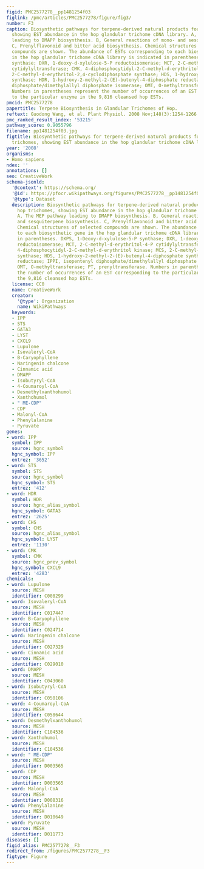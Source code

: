```yaml
---
figid: PMC2577278__pp1481254f03
figlink: /pmc/articles/PMC2577278/figure/fig3/
number: F3
caption: Biosynthetic pathways for terpene-derived natural products found in hop trichomes,
  showing EST abundance in the hop glandular trichome cDNA library. A, The MEP pathway
  leading to DMAPP biosynthesis. B, General reactions of mono- and sesquiterpene biosynthesis.
  C, Prenylflavonoid and bitter acid biosynthesis. Chemical structures of selected
  compounds are shown. The abundance of ESTs corresponding to each biosynthetic gene
  in the hop glandular trichome cDNA library is indicated in parentheses. DXPS, 1-Deoxy-d-xylulose-5-P
  synthase; DXR, 1-deoxy-d-xylulose-5-P reductoisomerase; MCT, 2-C-methyl-d-erythritol-4-P
  cytidylyltransferase; CMK, 4-diphosphocytidyl-2-C-methyl-d-erythritol kinase; MCS,
  2-C-methyl-d-erythritol-2,4-cyclodiphosphate synthase; HDS, 1-hydroxy-2-methyl-2-(E)-butenyl-4-diphosphate
  synthase; HDR, 1-hydroxy-2-methyl-2-(E)-butenyl-4-diphosphate reductase; IPPI, isopentenyl
  diphosphate/dimethylallyl diphosphate isomerase; OMT, O-methyltransferase; PT, prenyltransferase.
  Numbers in parentheses represent the number of occurrences of an EST corresponding
  to the particular enzyme in the 9,816 cleansed hop ESTs.
pmcid: PMC2577278
papertitle: Terpene Biosynthesis in Glandular Trichomes of Hop.
reftext: Guodong Wang, et al. Plant Physiol. 2008 Nov;148(3):1254-1266.
pmc_ranked_result_index: '53215'
pathway_score: 0.9055796
filename: pp1481254f03.jpg
figtitle: Biosynthetic pathways for terpene-derived natural products found in hop
  trichomes, showing EST abundance in the hop glandular trichome cDNA library
year: '2008'
organisms:
- Homo sapiens
ndex: ''
annotations: []
seo: CreativeWork
schema-jsonld:
  '@context': https://schema.org/
  '@id': https://pfocr.wikipathways.org/figures/PMC2577278__pp1481254f03.html
  '@type': Dataset
  description: Biosynthetic pathways for terpene-derived natural products found in
    hop trichomes, showing EST abundance in the hop glandular trichome cDNA library.
    A, The MEP pathway leading to DMAPP biosynthesis. B, General reactions of mono-
    and sesquiterpene biosynthesis. C, Prenylflavonoid and bitter acid biosynthesis.
    Chemical structures of selected compounds are shown. The abundance of ESTs corresponding
    to each biosynthetic gene in the hop glandular trichome cDNA library is indicated
    in parentheses. DXPS, 1-Deoxy-d-xylulose-5-P synthase; DXR, 1-deoxy-d-xylulose-5-P
    reductoisomerase; MCT, 2-C-methyl-d-erythritol-4-P cytidylyltransferase; CMK,
    4-diphosphocytidyl-2-C-methyl-d-erythritol kinase; MCS, 2-C-methyl-d-erythritol-2,4-cyclodiphosphate
    synthase; HDS, 1-hydroxy-2-methyl-2-(E)-butenyl-4-diphosphate synthase; HDR, 1-hydroxy-2-methyl-2-(E)-butenyl-4-diphosphate
    reductase; IPPI, isopentenyl diphosphate/dimethylallyl diphosphate isomerase;
    OMT, O-methyltransferase; PT, prenyltransferase. Numbers in parentheses represent
    the number of occurrences of an EST corresponding to the particular enzyme in
    the 9,816 cleansed hop ESTs.
  license: CC0
  name: CreativeWork
  creator:
    '@type': Organization
    name: WikiPathways
  keywords:
  - IPP
  - STS
  - GATA3
  - LYST
  - CXCL9
  - Lupulone
  - Isovaleryl-CoA
  - B-Caryophyllene
  - Naringenin chalcone
  - Cinnamic acid
  - DMAPP
  - Isobutyryl-CoA
  - 4-Coumaroyl-CoA
  - Desmethylxanthohumol
  - Xanthohumol
  - " ME-CDP"
  - CDP
  - Malonyl-CoA
  - Phenylalanine
  - Pyruvate
genes:
- word: IPP
  symbol: IPP
  source: hgnc_symbol
  hgnc_symbol: IPP
  entrez: '3652'
- word: STS
  symbol: STS
  source: hgnc_symbol
  hgnc_symbol: STS
  entrez: '412'
- word: HDR
  symbol: HDR
  source: hgnc_alias_symbol
  hgnc_symbol: GATA3
  entrez: '2625'
- word: CHS
  symbol: CHS
  source: hgnc_alias_symbol
  hgnc_symbol: LYST
  entrez: '1130'
- word: CMK
  symbol: CMK
  source: hgnc_prev_symbol
  hgnc_symbol: CXCL9
  entrez: '4283'
chemicals:
- word: Lupulone
  source: MESH
  identifier: C008299
- word: Isovaleryl-CoA
  source: MESH
  identifier: C017447
- word: B-Caryophyllene
  source: MESH
  identifier: C024714
- word: Naringenin chalcone
  source: MESH
  identifier: C027329
- word: Cinnamic acid
  source: MESH
  identifier: C029010
- word: DMAPP
  source: MESH
  identifier: C043060
- word: Isobutyryl-CoA
  source: MESH
  identifier: C050106
- word: 4-Coumaroyl-CoA
  source: MESH
  identifier: C058644
- word: Desmethylxanthohumol
  source: MESH
  identifier: C104536
- word: Xanthohumol
  source: MESH
  identifier: C104536
- word: " ME-CDP"
  source: MESH
  identifier: D003565
- word: CDP
  source: MESH
  identifier: D003565
- word: Malonyl-CoA
  source: MESH
  identifier: D008316
- word: Phenylalanine
  source: MESH
  identifier: D010649
- word: Pyruvate
  source: MESH
  identifier: D011773
diseases: []
figid_alias: PMC2577278__F3
redirect_from: /figures/PMC2577278__F3
figtype: Figure
---
```

